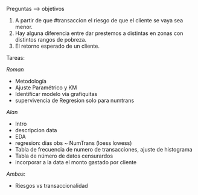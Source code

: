 Preguntas --> objetivos

1. A partir de que #transaccion el riesgo de que el cliente se vaya sea menor.
2. Hay alguna diferencia entre dar prestemos a distintas en zonas con distintos rangos de pobreza.
3. El retorno esperado de un cliente.

Tareas:

_Roman_
+ Metodología
+ Ajuste Paramétrico y KM
+ Identificar modelo vía grafiquitas
+ supervivencia de Regresion solo para numtrans

_Alan_
+ Intro
+ descripcion data
+ EDA
+ regresion: dias obs ~ NumTrans (loess lowess)
+ Tabla de frecuencia de numero de transacciones, ajuste de histograma
+ Tabla de número de datos censurardos
+ incorporar a la data el monto gastado por cliente

_Ambos_:
+ Riesgos vs transaccionalidad
